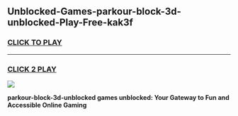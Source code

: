 
## Unblocked-Games-parkour-block-3d-unblocked-Play-Free-kak3f
<h3>
<a href="https://premium76.site?title=parkour-block-3d-unblocked&ref=23A">CLICK TO PLAY</a></h3>
<hr>

<h3>
<a href="https://premium76.site?title=parkour-block-3d-unblocked&ref=23A">CLICK 2 PLAY</a>
  
</h3>

<a href="https://premium76.site?title=parkour-block-3d-unblocked&ref=23A"><img src="https://clearcache.store/games.png"></a>


**parkour-block-3d-unblocked games unblocked: Your Gateway to Fun and Accessible Online Gaming**
